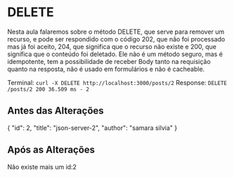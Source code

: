 # DELETE

Nesta aula falaremos sobre o método DELETE, que serve para remover um recurso, e pode ser respondido com o código 202, que não foi processado mas já foi aceito, 204, que significa que o recurso não existe e 200, que significa que o conteúdo foi deletado. Ele não é um método seguro, mas é idempotente, tem a possibilidade de receber Body tanto na requisição quanto na resposta, não é usado em formulários e não é cacheable.

Terminal: `curl -X DELETE http://localhost:3000/posts/2`
Response: `DELETE /posts/2 200 36.509 ms - 2`

## Antes das Alterações

{
  "id": 2,
  "title": "json-server-2",
  "author": "samara silvia"
}

## Após as Alterações

Não existe mais um id:2